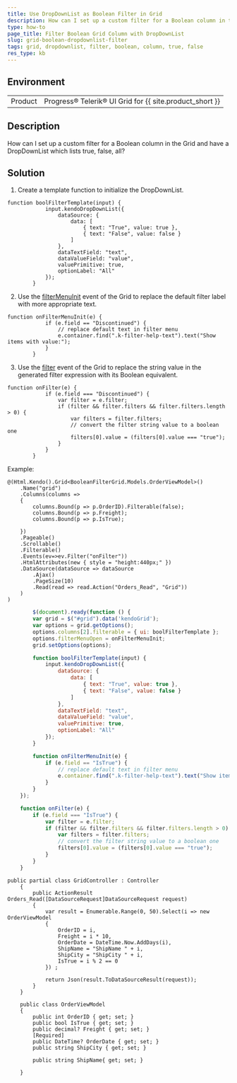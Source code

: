 ```yaml
---
title: Use DropDownList as Boolean Filter in Grid
description: How can I set up a custom filter for a Boolean column in the Grid and have a DropDownList which lists true, false, all?
type: how-to
page_title: Filter Boolean Grid Column with DropDownList
slug: grid-boolean-dropdownlist-filter
tags: grid, dropdownlist, filter, boolean, column, true, false
res_type: kb
---
```


## Environment

<table>
	<tbody>
        <tr>
			<td>Product</td>
			<td>Progress® Telerik® UI Grid for {{ site.product_short }}</td>
		</tr>
	</tbody>
</table>

## Description

How can I set up a custom filter for a Boolean column in the Grid and have a DropDownList which lists true, false, all?

## Solution

1. Create a template function to initialize the DropDownList.
```
function boolFilterTemplate(input) {
            input.kendoDropDownList({
                dataSource: {
                    data: [
                        { text: "True", value: true },
                        { text: "False", value: false }
                    ]
                },
                dataTextField: "text",
                dataValueField: "value",
                valuePrimitive: true,
                optionLabel: "All"
            });
        }
```

2. Use the [filterMenuInit](https://docs.telerik.com/kendo-ui/api/javascript/ui/grid/events/filtermenuinit) event of the Grid to replace the default filter label with more appropriate text.

```
function onFilterMenuInit(e) {
            if (e.field == "Discontinued") {
                // replace default text in filter menu
                e.container.find(".k-filter-help-text").text("Show items with value:");
            }
        }
```

3. Use the [filter](https://docs.telerik.com/kendo-ui/api/javascript/ui/grid/events/filter) event of the Grid to replace the string value in the generated filter expression with its Boolean equivalent.

```
function onFilter(e) {
            if (e.field === "Discontinued") {
                var filter = e.filter;
                if (filter && filter.filters && filter.filters.length > 0) {
                    var filters = filter.filters;
                    // convert the filter string value to a boolean one
                    filters[0].value = (filters[0].value === "true");
                }
            }
        }
```
Example:

```View
@(Html.Kendo().Grid<BooleanFilterGrid.Models.OrderViewModel>()
    .Name("grid")
    .Columns(columns =>
    {
        columns.Bound(p => p.OrderID).Filterable(false);
        columns.Bound(p => p.Freight);
        columns.Bound(p => p.IsTrue);
        
    })
    .Pageable()
    .Scrollable()
    .Filterable()
    .Events(ev=>ev.Filter("onFilter"))
    .HtmlAttributes(new { style = "height:440px;" })
    .DataSource(dataSource => dataSource
        .Ajax()
        .PageSize(10)
        .Read(read => read.Action("Orders_Read", "Grid"))
    )
)
```
```script.js
        $(document).ready(function () {
        var grid = $("#grid").data('kendoGrid');
        var options = grid.getOptions();
        options.columns[2].filterable = { ui: boolFilterTemplate };
        options.filterMenuOpen = onFilterMenuInit;
        grid.setOptions(options);

        function boolFilterTemplate(input) {
            input.kendoDropDownList({
                dataSource: {
                    data: [
                        { text: "True", value: true },
                        { text: "False", value: false }
                    ]
                },
                dataTextField: "text",
                dataValueField: "value",
                valuePrimitive: true,
                optionLabel: "All"
            });
        }

        function onFilterMenuInit(e) {
            if (e.field == "IsTrue") {
                // replace default text in filter menu
                e.container.find(".k-filter-help-text").text("Show items with value:");
            }
        }
    });

    function onFilter(e) {
        if (e.field === "IsTrue") {
            var filter = e.filter;
            if (filter && filter.filters && filter.filters.length > 0) {
                var filters = filter.filters;
                // convert the filter string value to a boolean one
                filters[0].value = (filters[0].value === "true");
            }
        }
    }
```
```Controller
public partial class GridController : Controller
    {
		public ActionResult Orders_Read([DataSourceRequest]DataSourceRequest request)
		{
			var result = Enumerable.Range(0, 50).Select(i => new OrderViewModel
			{
				OrderID = i,
				Freight = i * 10,
				OrderDate = DateTime.Now.AddDays(i),
				ShipName = "ShipName " + i,
				ShipCity = "ShipCity " + i,
				IsTrue = i % 2 == 0
			}) ;

			return Json(result.ToDataSourceResult(request));
		}
	}
```
```Model
    public class OrderViewModel
    {
        public int OrderID { get; set; }
        public bool IsTrue { get; set; }
        public decimal? Freight { get; set; }
        [Required]
        public DateTime? OrderDate { get; set; }
        public string ShipCity { get; set; }

        public string ShipName{ get; set; }
  
    }
```